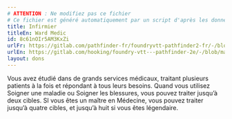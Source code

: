 ```yaml
---
# ATTENTION : Ne modifiez pas ce fichier
# Ce fichier est généré automatiquement par un script d'après les données du module Foundry VTT officiel et de sa traduction
title: Infirmier
titleEn: Ward Medic
id: 8c61nOIr5AM3KxZi
urlFr: https://gitlab.com/pathfinder-fr/foundryvtt-pathfinder2-fr/-/blob/master/data/feats/8c61nOIr5AM3KxZi.htm
urlEn: https://gitlab.com/hooking/foundry-vtt---pathfinder-2e/-/blob/master/packs/data/feats.db/ward-medic.json
layout: dons
---
```

Vous avez étudié dans de grands services médicaux, traitant plusieurs patients à la fois et répondant à tous leurs besoins. Quand vous utilisez Soigner une maladie ou Soigner les blessures, vous pouvez traiter jusqu’à deux cibles. SI vous êtes un maître en Médecine, vous pouvez traiter jusqu’à quatre cibles, et jusqu’à huit si vous êtes légendaire.
